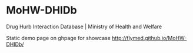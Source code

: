 # MoHW-DHIDb
Drug Hurb Interaction Database | Ministry of Health and Welfare

Static demo page on ghpage for showcase
http://flymed.github.io/MoHW-DHIDb/
